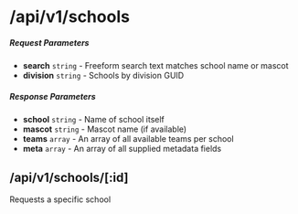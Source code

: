 # /api/v1/schools

##### Request Parameters
- **search** ``` string ``` - Freeform search text matches school name or mascot
- **division** ``` string ``` - Schools by division GUID

##### Response Parameters
- **school** ``` string ``` - Name of school itself
- **mascot** ``` string ``` - Mascot name (if available)
- **teams** ``` array ``` - An array of all available teams per school
- **meta** ``` array ``` - An array of all supplied metadata fields

## /api/v1/schools/[:id]
Requests a specific school